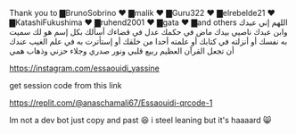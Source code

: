 Thank you to ▇BrunoSobrino ♥ ▇malik ♥ ▇Guru322 ♥ ▇elrebelde21 ♥ ▇KatashiFukushima ♥ ▇ruhend2001 ♥ ▇gata ♥ ▇and others
اللهم إني عبدك وابن عبدك ناصيي بيدك ماض في حكمك عدل في قضاءك أسألك بكل إسم هو لك سميت به نفسك أو أنزلته في كتابك أو علمته أحدا من خلقك أو إستأترت به في علم الغيب عندك أن تجعل القرآن العظيم ربيع قلبي ونور صدري وجلاء حزني وذهاب همي

https://instagram.com/essaouidi_yassine

get session code from this link

https://replit.com/@anaschamali67/Essaouidi-qrcode-1

Im not a dev bot just copy and past 😆 i steel leaning but it's haaaard 😸
